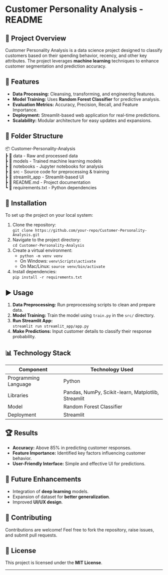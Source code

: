 # Customer Personality Analysis - README

## 📌 Project Overview
Customer Personality Analysis is a data science project designed to classify customers based on their spending behavior, recency, and other key attributes. The project leverages **machine learning** techniques to enhance customer segmentation and prediction accuracy.

## 🚀 Features
- **Data Processing:** Cleansing, transforming, and engineering features.
- **Model Training:** Uses **Random Forest Classifier** for predictive analysis.
- **Evaluation Metrics:** Accuracy, Precision, Recall, and Feature Importance.
- **Deployment:** Streamlit-based web application for real-time predictions.
- **Scalability:** Modular architecture for easy updates and expansions.

## 📁 Folder Structure
📦 Customer-Personality-Analysis  
 ┣ 📂 data - Raw and processed data  
 ┣ 📂 models - Trained machine learning models  
 ┣ 📂 notebooks - Jupyter notebooks for analysis  
 ┣ 📂 src - Source code for preprocessing & training  
 ┣ 📂 streamlit_app - Streamlit-based UI  
 ┣ 📜 README.md - Project documentation  
 ┗ 📜 requirements.txt - Python dependencies  

## 🔧 Installation
To set up the project on your local system:
1. Clone the repository:  
   `git clone https://github.com/your-repo/Customer-Personality-Analysis.git`
2. Navigate to the project directory:  
   `cd Customer-Personality-Analysis`
3. Create a virtual environment:
   - `python -m venv venv`
   - On Windows: `venv\Scripts\activate`
   - On Mac/Linux: `source venv/bin/activate`
4. Install dependencies:  
   `pip install -r requirements.txt`

## ▶️ Usage
1. **Data Preprocessing:** Run preprocessing scripts to clean and prepare data.
2. **Model Training:** Train the model using `train.py` in the `src/` directory.
3. **Run Streamlit App:**  
   `streamlit run streamlit_app/app.py`
4. **Make Predictions:** Input customer details to classify their response probability.

## 📊 Technology Stack
| Component              | Technology Used |
|------------------------|----------------|
| Programming Language  | Python |
| Libraries             | Pandas, NumPy, Scikit-learn, Matplotlib, Streamlit |
| Model                 | Random Forest Classifier |
| Deployment            | Streamlit|

## 🏆 Results
- **Accuracy:** Above 85% in predicting customer responses.
- **Feature Importance:** Identified key factors influencing customer behavior.
- **User-Friendly Interface:** Simple and effective UI for predictions.

## 🎯 Future Enhancements
- Integration of **deep learning** models.
- Expansion of dataset for **better generalization**.
- Improved **UI/UX design**.

## 🤝 Contributing
Contributions are welcome! Feel free to fork the repository, raise issues, and submit pull requests.

## 📜 License
This project is licensed under the **MIT License**.

---


